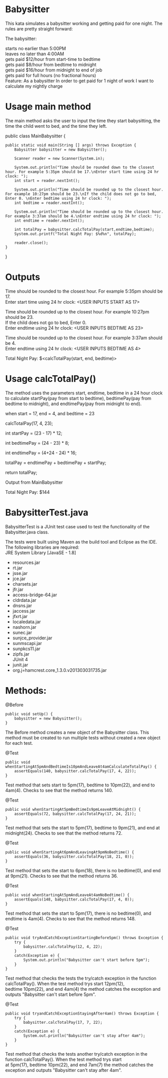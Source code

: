 # Babysitter
This kata simulates a babysitter working and getting paid for one night. The rules are pretty straight forward:

The babysitter:

starts no earlier than 5:00PM<br>
leaves no later than 4:00AM<br>
gets paid $12/hour from start-time to bedtime<br>
gets paid $8/hour from bedtime to midnight<br>
gets paid $16/hour from midnight to end of job<br>
gets paid for full hours (no fractional hours)<br>
Feature: As a babysitter In order to get paid for 1 night of work I want to calculate my nightly charge<br>

# Usage main method
The main method asks the user to input the time they start babysitting, the time the child went to bed, and the time they left.

public class MainBabysitter {
	
	public static void main(String [] args) throws Exception {
		Babysitter babysitter = new Babysitter();
		
		Scanner reader = new Scanner(System.in);
		
		System.out.println("Time should be rounded down to the closest hour. For example 5:35pm should be 17.\nEnter start time using 24 hr clock: ");
		int start = reader.nextInt();
		
		System.out.println("Time should be rounded up to the closest hour. For example 10:27pm should be 23.\nIf the child does not go to bed, Enter 0. \nEnter bedtime using 24 hr clock: ");
		int bedtime = reader.nextInt();
		
		System.out.println("Time should be rounded up to the closest hour. For example 3:37am should be 4.\nEnter endtime using 24 hr clock: ");
		int endtime = reader.nextInt();
		
		int totalPay = babysitter.calcTotalPay(start,endtime,bedtime);
		System.out.printf("Total Night Pay: $%d%n", totalPay);
		
		reader.close();
	}
}

# Outputs 
Time should be rounded to the closest hour. For example 5:35pm should be 17.<br>
Enter start time using 24 hr clock: <USER INPUTS START AS 17><ENTER><br>

Time should be rounded up to the closest hour. For example 10:27pm should be 23.<br>
If the child does not go to bed, Enter 0.<br>
Enter endtime using 24 hr clock: <USER INPUTS BEDTIME AS 23><ENTER><br>
  
Time should be rounded up to the closest hour. For example 3:37am should be 4.<br>
Enter endtime using 24 hr clock: <USER INPUTS BEDTIME AS 4><ENTER><br>

Total Night Pay: $<calcTotalPay(start, end, bedtime)>

# Usage calcTotalPay()
The method uses the parameters start, endtime, bedtime in a 24 hour clock to calculate startPay(pay from start to bedtime),
bedtimePay(pay from bedtime to midnight), and endtimePay(pay from midnight to end).

when start = 17, end = 4, and bedtime = 23

calcTotalPay(17, 4, 23);

int startPay = (23 - 17) * 12;

int bedtimePay = (24 - 23) * 8;

int endtimePay = (4+24 - 24) * 16;

totalPay = endtimePay + bedtimePay + startPay;

return totalPay;

Output from MainBabysitter 

Total Night Pay: $144

# BabysitterTest.java 

BabysitterTest is a JUnit test case used to test the functionality of the Babysitter.java class.<br>

The tests were built using Maven as the build tool and Eclipse as the IDE. <br>
The following libraries are required:<br>
JRE System Library [JavaSE - 1.8]<br>
* resources.jar<br>
* rt.jar<br>
* jsse.jar<br>
* jce.jar<br>
* charsets.jar<br>
* jfr.jar<br>
* access-bridge-64.jar<br>
* cldrdata.jar<br>
* dnsns.jar<br>
* jaccess.jar<br>
* jfxrt.jar<br>
* localedata.jar<br>
* nashorn.jar<br>
* sunec.jar<br>
* sunjce_provider.jar<br>
* sunmscapi.jar<br>
* sunpkcs11.jar<br>
* zipfs.jar<br>
JUnit 4<br>
* junit.jar<br>
* org.j=hamcrest.core_1.3.0.v201303031735.jar<br>
 
# Methods:
@Before

	public void setUp() {
		babysitter = new Babysitter();
	}
The Before method creates a new object of the Babysitter class. This method must be created to run multiple tests without created a new object for each test. 

@Test 

	public void whenStartingAt5pmAndBedtimeIs10pmAndLeaveAt4amCalculateTotalPay() {
		assertEquals(140, babysitter.calcTotalPay(17, 4, 22));
	}
	
Test method that sets start to 5pm(17), bedtime to 10pm(22), and end to 4am(4). Checks to see that the method returns 140.

@Test

	public void whenStartingAt5pmBedtimeIs9pmLeaveAtMidnight() {
		assertEquals(72, babysitter.calcTotalPay(17, 24, 21));
	}
	
Test method that sets the start to 5pm(17), bedtime to 9pm(21), and end at midnight(24). Checks to see that the method returns 72.

@Test

	public void whenStartingAt6pmAndLeavingAt9pmNoBedtime() {
		assertEquals(36, babysitter.calcTotalPay(18, 21, 0));
	}
	
Test method that sets the start to 6pm(18), there is no bedtime(0), and end at 9pm(21). Checks to see that the method returns 36.

@Test

	public void whenStartingAt5pmAndLeaveAt4amNoBedtime() {
		assertEquals(148, babysitter.calcTotalPay(17, 4, 0));
	}
	
Test method that sets the start to 5pm(17), there is no bedtime(0), and endtime is 4am(4). Checks to see that the method returns 148.

@Test

	public void tryAndCatchExceptionStartingBefore5pm() throws Exception {
		try {
			babysitter.calcTotalPay(12, 4, 22);
		}
		catch(Exception e) {
			System.out.println("Babysitter can't start before 5pm");
		}
	}
	
Test method that checks the tests the try/catch exception in the function calcTotalPay(). When the test method trys start 12pm(12),<br> bedtime 10pm(22), and end 4am(4) the method catches the exception and outputs "Babysitter can't start before 5pm".

@Test

	public void tryandCatchExceptionStayingAfter4am() throws Exception {
		try {
			babysitter.calcTotalPay(17, 7, 22);
		}
		catch(Exception e) {
			System.out.println("Babysitter can't stay after 4am");
		}
	}

Test method that checks the tests another try/catch exception in the function calcTotalPay(). When the test method trys start<br> at 5pm(17), bedtime 10pm(22), and end 7am(7) the method catches the exception and outputs "Babysitter can't stay after 4am".

